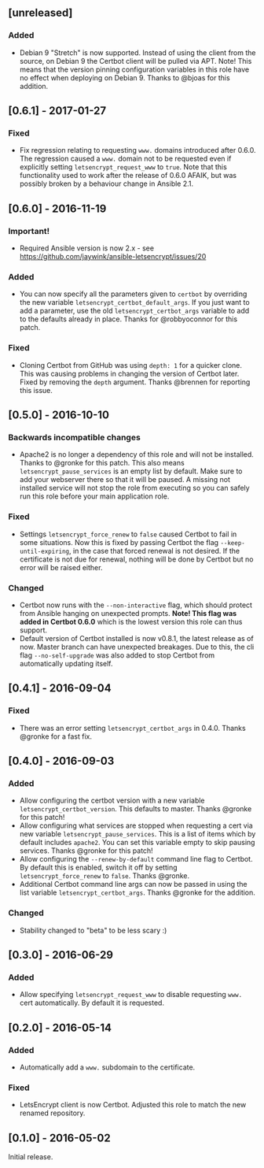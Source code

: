 ## [unreleased]

### Added
* Debian 9 "Stretch" is now supported. Instead of using the client from the source, on Debian 9 the Certbot client will be pulled via APT. Note! This means that the version pinning configuration variables in this role have no effect when deploying on Debian 9. Thanks to @bjoas for this addition.

## [0.6.1] - 2017-01-27

### Fixed
* Fix regression relating to requesting `www.` domains introduced after 0.6.0. The regression caused a `www.` domain not to be requested even if explicitly setting `letsencrypt_request_www` to `true`. Note that this functionality used to work after the release of 0.6.0 AFAIK, but was possibly broken by a behaviour change in Ansible 2.1.

## [0.6.0] - 2016-11-19

### Important!
* Required Ansible version is now 2.x - see https://github.com/jaywink/ansible-letsencrypt/issues/20

### Added
- You can now specify all the parameters given to `certbot` by overriding the new variable `letsencrypt_certbot_default_args`. If you just want to add a parameter, use the old `letsencrypt_certbot_args` variable to add to the defaults already in place. Thanks for @robbyoconnor for this patch.

### Fixed
* Cloning Certbot from GitHub was using `depth: 1` for a quicker clone. This was causing problems in changing the version of Certbot later. Fixed by removing the `depth` argument. Thanks @brennen for reporting this issue.

## [0.5.0] - 2016-10-10

### Backwards incompatible changes
* Apache2 is no longer a dependency of this role and will not be installed. Thanks to @gronke for this patch. This also means `letsencrypt_pause_services` is an empty list by default. Make sure to add your webserver there so that it will be paused. A missing not installed service will not stop the role from executing so you can safely run this role before your main application role.

### Fixed
* Settings `letsencrypt_force_renew` to `false` caused Certbot to fail in some situations. Now this is fixed by passing Certbot the flag `--keep-until-expiring`, in the case that forced renewal is not desired. If the certificate is not due for renewal, nothing will be done by Certbot but no error will be raised either.

### Changed
* Certbot now runs with the `--non-interactive` flag, which should protect from Ansible hanging on unexpected prompts. **Note! This flag was added in Certbot 0.6.0** which is the lowest version this role can thus support.
* Default version of Certbot installed is now v0.8.1, the latest release as of now. Master branch can have unexpected breakages. Due to this, the cli flag `--no-self-upgrade` was also added to stop Certbot from automatically updating itself.

## [0.4.1] - 2016-09-04

### Fixed
* There was an error setting `letsencrypt_certbot_args` in 0.4.0. Thanks @gronke for a fast fix.

## [0.4.0] - 2016-09-03

### Added
* Allow configuring the certbot version with a new variable `letsencrypt_certbot_version`. This defaults to master. Thanks @gronke for this patch!
* Allow configuring what services are stopped when requesting a cert via new variable `letsencrypt_pause_services`. This is a list of items which by default includes `apache2`. You can set this variable empty to skip pausing services. Thanks @gronke for this patch!
* Allow configuring the `--renew-by-default` command line flag to Certbot. By default this is enabled, switch it off by setting `letsencrypt_force_renew` to `false`. Thanks @gronke.
* Additional Certbot command line args can now be passed in using the list variable `letsencrypt_certbot_args`. Thanks @gronke for the addition.

### Changed
* Stability changed to "beta" to be less scary :)

## [0.3.0] - 2016-06-29

### Added

* Allow specifying `letsencrypt_request_www` to disable requesting `www.` cert automatically. By default it is requested.

## [0.2.0] - 2016-05-14

### Added

* Automatically add a `www.` subdomain to the certificate.

### Fixed

* LetsEncrypt client is now Certbot. Adjusted this role to match the new renamed repository.

## [0.1.0] - 2016-05-02

Initial release.
